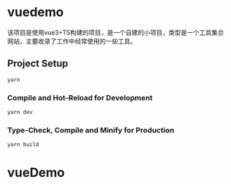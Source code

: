 # vuedemo

该项目是使用vue3+TS构建的项目，是一个自建的小项目，类型是一个工具集合网站，主要收录了工作中经常使用的一些工具。



## Project Setup

```sh
yarn
```

### Compile and Hot-Reload for Development

```sh
yarn dev
```

### Type-Check, Compile and Minify for Production

```sh
yarn build
```
# vueDemo
